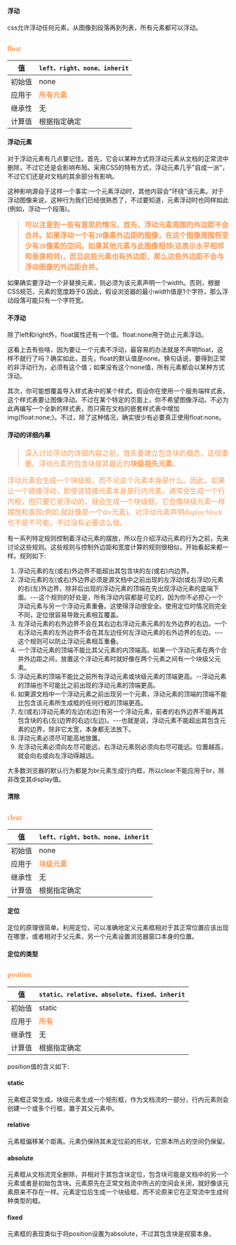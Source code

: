 #### 浮动 ####
css允许浮动任何元素，从图像到段落再到列表，所有元素都可以浮动。
## <font color="#ff995" face="微软雅黑" size="3">**float**</font> ##

| 值 | `left、right、none、inherit` |
| ------ | ------ |
| 初始值 | none |
| 应用于 | <font color="#ff995" face="微软雅黑" size="3">**所有元素**</font> |
| 继承性 | 无 |
| 计算值 | 根据指定确定|

#### 浮动元素 ####
对于浮动元素有几点要记住。首先，它会以某种方式将浮动元素从文档的正常流中删除，不过它还是会影响布局。采用CSS的特有方式，浮动元素几乎"自成一派"，不过它们还是对文档的其余部分有影响。

这种影响源自于这样一个事实:一个元素浮动时，其他内容会"环绕"该元素。对于浮动图像来说，这种行为我们已经很熟悉了，不过要知道，元素浮动时也同样如此(例如，浮动一个段落)。

><font color="#ff995" face="微软雅黑" size="3">**可以注意到一些有意思的情况，首先，浮动元素周围的外边距不会合并。如果浮动一个有20像素外边距的图像，在这个图像周围将至少有20像素的空间。如果其他元素与此图像相邻(这表示水平相邻和垂直相邻)，而且这些元素也有外边距，那么这些外边距不会与浮动图像的外边距合并。**</font>

如果确实要浮动一个非替换元素，则必须为该元素声明一个width。否则，根据CSS规范，元素的宽度趋于0.因此，假设浏览器的最小width值是1个字符，那么浮动段落可能只有一个字符宽。

#### 不浮动 ####
除了left和right外，float属性还有一个值。float:none用于防止元素浮动。

这看上去有些啥，因为要让一个元素不浮动，最容易的办法就是不声明float，这样不就行了吗？确实如此，首先，float的默认值是none。换句话说，要得到正常的非浮动行为，必须有这个值；如果没有这个none值，所有元素都会以某种方式浮动。

其次，你可能想覆盖导入样式表中的某个样式。假设你在使用一个服务端样式表，这个样式表要让图像浮动。不过在某个特定的页面上，你不希望图像浮动。不必为此再编写一个全新的样式表，而只需在文档的嵌套样式表中增加img{float:none;}。不过，除了这种情况，确实很少有必要真正使用float:none。

#### 浮动的详细内幕 ####


><font color="#ff995" face="微软雅黑" size="3">深入讨论浮动的详细内容之前，首先要建立包含块的概念。这很重要。浮动元素的包含块是其最近的**块级祖先元素**。</font>


<font color="#ff995" face="微软雅黑" size="3">浮动元素会生成一个块级框，而不论这个元素本身是什么。因此，如果让一个链接浮动，即使该链接元素本身是行内元素，通常会生成一个行内框，但只要它是浮动的，就会生成一个块级框。它会像块级元素一样摆放和表现(例如,就好像是一个div元素)。对浮动元素声明display:block也不是不可能，不过没有必要这么做。</font>

有一系列特定规则控制着浮动元素的摆放，所以在介绍浮动元素的行为之前，先来讨论这些规则。这些规则与控制外边距和宽度计算的规则很相似，开始看起来都一样。规则如下:

1. 浮动元素的左(或右)外边界不能超出其包含块的左(或右)内边界。
2. 浮动元素的左(或右)外边界必须是源文档中之前出现的左浮动(或右浮动)元素的右(左)外边界，除非后出现的浮动元素的顶端在先出现浮动元素的底端下面。---这个规则的好处是，所有浮动内容都是可见的，因为你不必担心一个浮动元素与另一个浮动元素重叠。这使得浮动很安全。使用定位时情况则完全不同，定位很容易导致元素相互覆盖。
3. 左浮动元素的右外边界不会在其右边右浮动元素元素的左外边界的右边。一个右浮动元素的左外边界不会在其左边任何左浮动元素的右外边界的左边。---这个规则可以防止浮动元素相互重叠。
4. 一个浮动元素的顶端不能比其父元素的内顶端高。如果一个浮动元素在两个合并外边距之间，放置这个浮动元素时就好像在两个元素之间有一个块级父元素。
5. 浮动元素的顶端不能比之前所有浮动元素或块级元素的顶端更高。--浮动元素的顶端也不可能比之前出现的浮动元素的顶端更高。
6. 如果源文档中一个浮动元素之前出现另一个元素，浮动元素的顶端的顶端不能比包含该元素所生成框的任何行框的顶端更高。
7. 左(或右)浮动元素的左边(右边)有另一个浮动元素，前者的右外边界不能再其包含块的右(左)边界的右边(左边)。---也就是说，浮动元素不能超出其包含元素的边界，除非它太宽，本身都无法放下。
8. 浮动元素必须尽可能高地放置。
9. 左浮动元素必须向左尽可能远，右浮动元素则必须向右尽可能远。位置越高，就会向右或向左浮动得越远。

大多数浏览器的默认行为都是为br元素生成行内框，所以clear不能应用于br，除非改变其display值。

#### 清除 ####
## <font color="#ff995" face="微软雅黑" size="3">**clear**</font> ##

| 值 | `left、right、both、none、inherit` |
| ------ | ------ |
| 初始值 | none |
| 应用于 | <font color="#ff995" face="微软雅黑" size="3">**块级元素**</font> |
| 继承性 | 无 |
| 计算值 | 根据指定确定|

#### 定位 ####
定位的原理很简单。利用定位，可以准确地定义元素框相对于其正常位置应该出现在哪里，或者相对于父元素，另一个元素设置浏览器窗口本身的位置。

#### 定位的类型 ####
## <font color="#ff995" face="微软雅黑" size="3">**position**</font> ##

| 值 | `static、relative、absolute、fixed、inherit` |
| ------ | ------ |
| 初始值 | static |
| 应用于 | <font color="#ff995" face="微软雅黑" size="3">**所有**</font> |
| 继承性 | 无 |
| 计算值 | 根据指定确定|

position值的含义如下:

#### static ####
元素框正常生成。块级元素生成一个矩形框，作为文档流的一部分，行内元素则会创建一个或多个行框，置于其父元素中。

#### relative ####
元素框偏移某个距离。元素仍保持其未定位前的形状，它原本所占的空间仍保留。

#### absolute ####
元素框从文档流完全删除，并相对于其包含块定位，包含块可能是文档中的另一个元素或者是初始包含块。元素原先在正常文档流中所占的空间会关闭，就好像该元素原来不存在一样。元素定位后生成一个块级框，而不论原来它在正常流中生成何种类型的框。

#### fixed ####
元素框的表现类似于将position设置为absolute，不过其包含块是视窗本身。